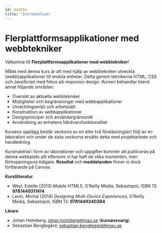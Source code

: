 ```yaml
---
id: da355a
title: "Introduktion"
---
```


# Flerplattformsapplikationer med webbtekniker

Välkomna till **Flerplattformsapplikationer med webbtekniker**!

Målet med denna kurs är att med hjälp av webbtekniker utveckla (webb)applikationer till mobila enheter. Detta genom teknikerna HTML, CSS och JavaScript med fokus på responsiv design. Kursen behandlar bland annat följande områden:

* Översikt av aktuella webbtekniker
* Möjligheter och begränsningar med webbapplikationer
* Utvecklingsmiljö och arbetssätt
* Konstruktion av webbapplikationer
* Designprinciper och användargränssnitt
* Användning av enhetens hårdvarufunktionalitet

Kursens upplägg består veckovis av en eller två föreläsning(ar) följt av en laboration och under de sista veckorna ersätts detta med projektarbete och handledning.

Kursmaterial i form av laborationer och uppgifter kommer att publiceras på denna webbplats allt eftersom vi har haft de olika momenten, men förhoppningsvis tidigare. **Resultat** och **meddelanden** finner ni dock fortfarande på Canvas.

**Kurslitteratur**

* Weyl, Estelle (2013) *Mobile HTML5*, O’Reilly Media, Sebastopol, ISBN 13: **9781449311414**
* Levin, Michal (2014) *Designing Multi-Device Experiences*, O’Reilly Media, Sebastopol, ISBN 13: **9781449340384**

**Lärare**

* Johan Holmberg, johan.holmberg@mau.se (**kursansvarig**)
* Sebastian Bengtegård, sebastian.bengtegard@mau.se

